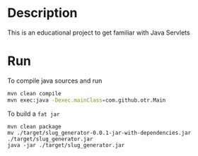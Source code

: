 # Description

This is an educational project to get familiar with Java Servlets

# Run

To compile java sources and run

```bash
mvn clean compile
mvn exec:java -Dexec.mainClass=com.github.otr.Main
```

To build a `fat jar`

```shell
mvn clean package
mv ./target/slug_generator-0.0.1-jar-with-dependencies.jar ./target/slug_generator.jar
java -jar ./target/slug_generator.jar
```